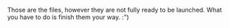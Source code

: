 Those are the files, however they are not fully ready to be launched. 
What you have to do is finish them your way. :")
